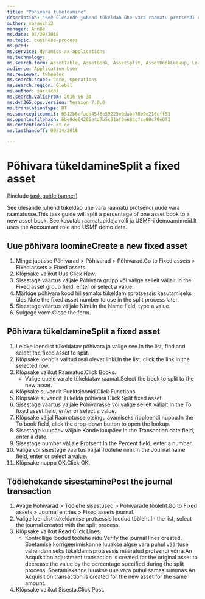 ```yaml
--- 
title: "Põhivara tükeldamine"
description: "See ülesande juhend tükeldab ühe vara raamatu protsendi uude vara raamatusse."
author: saraschi2
manager: AnnBe
ms.date: 08/29/2018
ms.topic: business-process
ms.prod: 
ms.service: dynamics-ax-applications
ms.technology: 
ms.search.form: AssetTable, AssetBook, AssetSplit, AssetBookLookup, LedgerJournalTable, LedgerJournalTransAsset
audience: Application User
ms.reviewer: twheeloc
ms.search.scope: Core, Operations
ms.search.region: Global
ms.author: saraschi
ms.search.validFrom: 2016-06-30
ms.dyn365.ops.version: Version 7.0.0
ms.translationtype: HT
ms.sourcegitcommit: 0312b8cfadd45f8e59225e9daba78b9e216cff51
ms.openlocfilehash: 6be9de64265a4d7b5c91af3ee8acfce80c78e0f1
ms.contentlocale: et-ee
ms.lasthandoff: 09/14/2018

---
```

# <a name="split-a-fixed-asset"></a><span data-ttu-id="3478b-103">Põhivara tükeldamine</span><span class="sxs-lookup"><span data-stu-id="3478b-103">Split a fixed asset</span></span>

[!include [task guide banner](../../includes/task-guide-banner.md)]

<span data-ttu-id="3478b-104">See ülesande juhend tükeldab ühe vara raamatu protsendi uude vara raamatusse.</span><span class="sxs-lookup"><span data-stu-id="3478b-104">This task guide will split a percentage of one asset book to a new asset book.</span></span>  <span data-ttu-id="3478b-105">See kasutab raamatupidaja rolli ja USMF-i demoandmeid.</span><span class="sxs-lookup"><span data-stu-id="3478b-105">It uses the Accountant role and USMF demo data.</span></span>


## <a name="create-a-new-fixed-asset"></a><span data-ttu-id="3478b-106">Uue põhivara loomine</span><span class="sxs-lookup"><span data-stu-id="3478b-106">Create a new fixed asset</span></span>
1. <span data-ttu-id="3478b-107">Minge jaotisse Põhivarad > Põhivarad > Põhivarad.</span><span class="sxs-lookup"><span data-stu-id="3478b-107">Go to Fixed assets > Fixed assets > Fixed assets.</span></span>
2. <span data-ttu-id="3478b-108">Klõpsake valikut Uus.</span><span class="sxs-lookup"><span data-stu-id="3478b-108">Click New.</span></span>
3. <span data-ttu-id="3478b-109">Sisestage väärtus väljale Põhivara grupp või valige sellelt väljalt.</span><span class="sxs-lookup"><span data-stu-id="3478b-109">In the Fixed asset group field, enter or select a value.</span></span>
4. <span data-ttu-id="3478b-110">Märkige põhivara kood hilisemaks tükeldamisprotsessis kasutamiseks üles.</span><span class="sxs-lookup"><span data-stu-id="3478b-110">Note the fixed asset number to use in the split process later.</span></span>
5. <span data-ttu-id="3478b-111">Sisestage väärtus väljale Nimi.</span><span class="sxs-lookup"><span data-stu-id="3478b-111">In the Name field, type a value.</span></span>
6. <span data-ttu-id="3478b-112">Sulgege vorm.</span><span class="sxs-lookup"><span data-stu-id="3478b-112">Close the form.</span></span>

## <a name="split-a-fixed-asset"></a><span data-ttu-id="3478b-113">Põhivara tükeldamine</span><span class="sxs-lookup"><span data-stu-id="3478b-113">Split a fixed asset</span></span>
1. <span data-ttu-id="3478b-114">Leidke loendist tükeldatav põhivara ja valige see.</span><span class="sxs-lookup"><span data-stu-id="3478b-114">In the list, find and select the fixed asset to split.</span></span>
2. <span data-ttu-id="3478b-115">Klõpsake loendis valitud real olevat linki.</span><span class="sxs-lookup"><span data-stu-id="3478b-115">In the list, click the link in the selected row.</span></span>
3. <span data-ttu-id="3478b-116">Klõpsake valikut Raamatud.</span><span class="sxs-lookup"><span data-stu-id="3478b-116">Click Books.</span></span>
    * <span data-ttu-id="3478b-117">Valige uuele varale tükeldatav raamat.</span><span class="sxs-lookup"><span data-stu-id="3478b-117">Select the book to split to the new asset.</span></span>  
4. <span data-ttu-id="3478b-118">Klõpsake suvandit Funktsioonid.</span><span class="sxs-lookup"><span data-stu-id="3478b-118">Click Functions.</span></span>
5. <span data-ttu-id="3478b-119">Klõpsake suvandit Tükelda põhivara.</span><span class="sxs-lookup"><span data-stu-id="3478b-119">Click Split fixed asset.</span></span>
6. <span data-ttu-id="3478b-120">Sisestage väärtus väljale Põhivarasse või valige sellelt väljalt.</span><span class="sxs-lookup"><span data-stu-id="3478b-120">In the To fixed asset field, enter or select a value.</span></span>
7. <span data-ttu-id="3478b-121">Klõpsake väljal Raamatusse otsingu avamiseks ripploendi nuppu.</span><span class="sxs-lookup"><span data-stu-id="3478b-121">In the To book field, click the drop-down button to open the lookup.</span></span>
8. <span data-ttu-id="3478b-122">Sisestage kuupäev väljale Kande kuupäev.</span><span class="sxs-lookup"><span data-stu-id="3478b-122">In the Transaction date field, enter a date.</span></span>
9. <span data-ttu-id="3478b-123">Sisestage number väljale Protsent.</span><span class="sxs-lookup"><span data-stu-id="3478b-123">In the Percent field, enter a number.</span></span>
10. <span data-ttu-id="3478b-124">Valige või sisestage väärtus väljal Töölehe nimi.</span><span class="sxs-lookup"><span data-stu-id="3478b-124">In the Journal name field, enter or select a value.</span></span>
11. <span data-ttu-id="3478b-125">Klõpsake nuppu OK.</span><span class="sxs-lookup"><span data-stu-id="3478b-125">Click OK.</span></span>

## <a name="post-the-journal-transaction"></a><span data-ttu-id="3478b-126">Töölehekande sisestamine</span><span class="sxs-lookup"><span data-stu-id="3478b-126">Post the journal transaction</span></span>
1. <span data-ttu-id="3478b-127">Avage Põhivarad > Töölehe sisestused > Põhivarade tööleht.</span><span class="sxs-lookup"><span data-stu-id="3478b-127">Go to Fixed assets > Journal entries > Fixed assets journal.</span></span>
2. <span data-ttu-id="3478b-128">Valige loendist tükeldamise protsessis loodud tööleht.</span><span class="sxs-lookup"><span data-stu-id="3478b-128">In the list, select the journal created with the split process.</span></span>
3. <span data-ttu-id="3478b-129">Klõpsake valikut Read.</span><span class="sxs-lookup"><span data-stu-id="3478b-129">Click Lines.</span></span>
    * <span data-ttu-id="3478b-130">Kontrollige loodud töölehe ridu.</span><span class="sxs-lookup"><span data-stu-id="3478b-130">Verify the journal lines created.</span></span>  <span data-ttu-id="3478b-131">Soetamise korrigeerimiskanne luuakse algse vara puhul väärtuse vähendamiseks tükeldamisprotsessis määratud protsendi võrra.</span><span class="sxs-lookup"><span data-stu-id="3478b-131">An Acquisition adjustment transaction is created for the original asset to decrease the value by the percentage specified during the split process.</span></span>  <span data-ttu-id="3478b-132">Soetamiskanne luuakse uue vara puhul samas summas.</span><span class="sxs-lookup"><span data-stu-id="3478b-132">An Acquisition transaction is created for the new asset for the same amount.</span></span>  
4. <span data-ttu-id="3478b-133">Klõpsake valikut Sisesta.</span><span class="sxs-lookup"><span data-stu-id="3478b-133">Click Post.</span></span>


